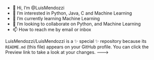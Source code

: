 - 👋 Hi, I’m @LuisMendozzi
- 👀 I’m interested in Python, Java, C and Machine Learning
- 🌱 I’m currently learning Machine Learning
- 💞️ I’m looking to collaborate on Python, and Machine Learning
- 📫 How to reach me by email or inbox

LuisMendozzi/LuisMendozzi is a ✨ special ✨ repository because its `README.md` (this file) appears on your GitHub profile.
You can click the Preview link to take a look at your changes.
--->
